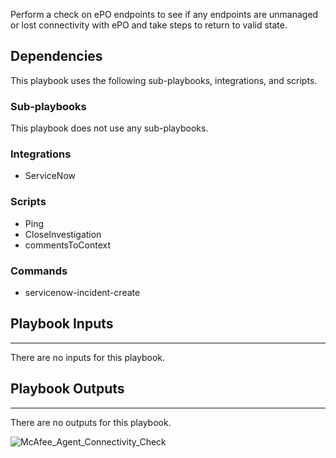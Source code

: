 Perform a check on ePO endpoints to see if any endpoints are unmanaged or lost connectivity with ePO and take steps to return to valid state.

## Dependencies
This playbook uses the following sub-playbooks, integrations, and scripts.

### Sub-playbooks
This playbook does not use any sub-playbooks.

### Integrations
* ServiceNow

### Scripts
* Ping
* CloseInvestigation
* commentsToContext

### Commands
* servicenow-incident-create

## Playbook Inputs
---
There are no inputs for this playbook.

## Playbook Outputs
---
There are no outputs for this playbook.

![McAfee_Agent_Connectivity_Check]()
